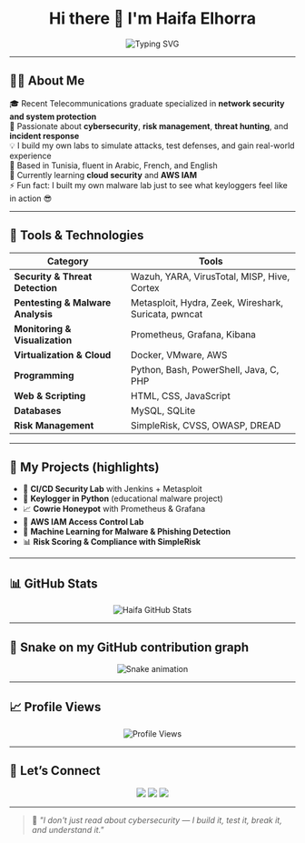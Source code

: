 <h1 align="center">Hi there 👋 I'm Haifa Elhorra</h1>

<p align="center">
  <img src="https://readme-typing-svg.demolab.com?font=Fira+Code&size=24&duration=3000&pause=1000&center=true&vCenter=true&width=435&lines=Cybersecurity+Enthusiast+%F0%9F%94%90;Hands-on+learner+with+a+lab+mindset;Building%2C+breaking%2C+learning%2C+repeating...;Always+up+for+a+tech+challenge+%F0%9F%9A%80" alt="Typing SVG" />
</p>

---

## 👩‍💻 About Me

🎓 Recent Telecommunications graduate specialized in **network security and system protection**  
🔐 Passionate about **cybersecurity**, **risk management**, **threat hunting**, and **incident response**  
💡 I build my own labs to simulate attacks, test defenses, and gain real-world experience  
📍 Based in Tunisia, fluent in Arabic, French, and English  
🌱 Currently learning **cloud security** and **AWS IAM**  
⚡ Fun fact: I built my own malware lab just to see what keyloggers feel like in action 😎

---

## 🔧 Tools & Technologies

| Category | Tools |
|---------|-------|
| **Security & Threat Detection** | Wazuh, YARA, VirusTotal, MISP, Hive, Cortex |
| **Pentesting & Malware Analysis** | Metasploit, Hydra, Zeek, Wireshark, Suricata, pwncat |
| **Monitoring & Visualization** | Prometheus, Grafana, Kibana |
| **Virtualization & Cloud** | Docker, VMware, AWS |
| **Programming** | Python, Bash, PowerShell, Java, C, PHP |
| **Web & Scripting** | HTML, CSS, JavaScript |
| **Databases** | MySQL, SQLite |
| **Risk Management** | SimpleRisk, CVSS, OWASP, DREAD |

---

## 🚀 My Projects (highlights)

- 🧪 **CI/CD Security Lab** with Jenkins + Metasploit  
- 🐍 **Keylogger in Python** (educational malware project)  
- 📈 **Cowrie Honeypot** with Prometheus & Grafana  
- 🔐 **AWS IAM Access Control Lab**  
- 🧠 **Machine Learning for Malware & Phishing Detection**  
- 📊 **Risk Scoring & Compliance with SimpleRisk**

---

## 📊 GitHub Stats

<p align="center">
  <img src="https://github-readme-stats.vercel.app/api?username=haifa-elhorra&show_icons=true&theme=radical" alt="Haifa GitHub Stats" />
</p>

---

## 🐍 Snake on my GitHub contribution graph

<p align="center">
  <img src="https://raw.githubusercontent.com/haifa-elhorra/haifa-elhorra/output/github-contribution-grid-snake.svg" alt="Snake animation" />
</p>

---

## 📈 Profile Views

<p align="center">
  <img src="https://komarev.com/ghpvc/?username=haifa-elhorra&style=flat-square&color=blueviolet" alt="Profile Views" />
</p>

---

## 🔗 Let’s Connect

<p align="center">
  <a href="https://www.linkedin.com/in/haifaelhorra"><img src="https://img.shields.io/badge/LinkedIn-blue?style=flat&logo=linkedin" /></a>
  <a href="mailto:horrahayfa21@gmail.com"><img src="https://img.shields.io/badge/Gmail-red?style=flat&logo=gmail&logoColor=white" /></a>
  <a href="https://github.com/haifa-elhorra"><img src="https://img.shields.io/badge/GitHub-black?style=flat&logo=github" /></a>
</p>

---

> 🧠 *"I don't just read about cybersecurity — I build it, test it, break it, and understand it."*
